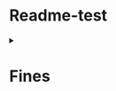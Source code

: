 # Readme-test

<details> 
  <summary><h1>Fines</h1></summary>
  <blockquote>
    <p>[POST] You can create a new fines sending a object like the following /fines/</p>
    <p>[URL] https://api.library.management/api/v1/fines/</p>
    <details>  
      <summary><h2>Create Fines</h2></summary>
      <blockquote>
        <details>
          <summary>Header</summary>
          <blockquote>
            <li><b>Authorization</b>: Bearer {token_librarian_access}</li>
          </blockquote>
        </details>
        <details>
          <summary>Body</summary>
          <blockquote>
            ```json
              {
                "userId": 123,
                "bookId": 12,
                "fineType": "broke",
                "amount": 50
              }
            ```
          </blockquote>
        </details>                
      </blockquote>
    </details>
  </blockquote>  
</details>

